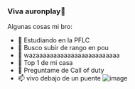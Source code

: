 ### Viva auronplay👋

Algunas cosas mi bro:

- 🔭 Estudiando en la PFLC
- 🌱 Busco subir de rango en pou
- 👻 wazaaaaaaaaaaaaaaaaaaaaaaaa
- 🤔 Top 1 de mi casa
- 💬 Preguntame de Call of duty
- 📫 vivo debajo de un puente
![image](https://user-images.githubusercontent.com/117055485/218568053-74f945d2-5a84-473c-9003-7f31a8bf833c.png)
